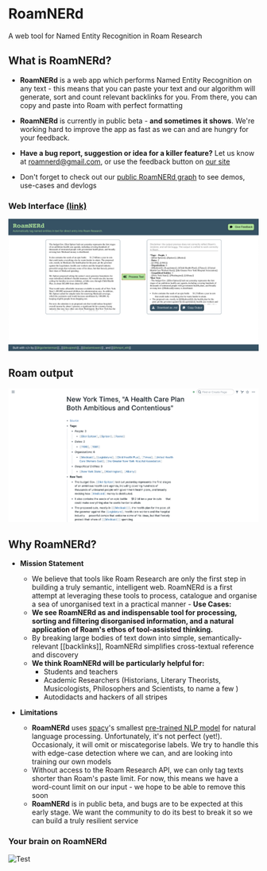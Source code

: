 # RoamNERd
A web tool for Named Entity Recognition in Roam Research  


## What is RoamNERd?

- __RoamNERd__ is a web app which performs Named Entity Recognition on any text - this means that you can paste your text and our algorithm will generate, sort and count relevant backlinks for you. From there, you can copy and paste into Roam with perfect formatting

- __RoamNERd__ is currently in public beta - __and sometimes it shows__. We're working hard to improve the app as fast as we can and are hungry for your feedback. 

- **Have a bug report, suggestion or idea for a killer feature?** Let us know at roamnerd@gmail.com, or use the feedback button on [our site](https://roamnerd.com)


- Don't forget to check out our [public RoamNERd graph](https://roamresearch.com/#/app/roamNERD_test/page/dfr2yR2Zs) to see demos, use-cases and devlogs

### Web Interface [(link)](https://roamnerd.com)
![webDemo](/images/webDemo.png)

## Roam output
![webDemo](/images/outDemo.png)

## Why RoamNERd?
   - __Mission Statement__
        - We believe that tools like Roam Research are only the first step in building a truly semantic, intelligent web. RoamNERd is a first attempt at leveraging these tools to process, catalogue and organise a sea of unorganised text in a practical manner
    - __Use Cases:__
        - **We see RoamNERd as and indispensable tool for processing, sorting and filtering disorganised information, and a natural application of Roam's ethos of __tool-assisted thinking.__**
        - By breaking large bodies of text down into simple, semantically-relevant [[backlinks]], RoamNERd simplifies cross-textual reference and discovery 
        - **We think RoamNERd will be particularly helpful for:**
            - Students and teachers
            - Academic Researchers (Historians, Literary Theorists, Musicologists, Philosophers and Scientists, to name a few )
            - Autodidacts and hackers of all stripes

- **Limitations**
    - __RoamNERd__ uses [spacy](https://spacy.io)'s smallest [pre-trained NLP model](https://spacy.io/models/en#en_core_web_sm) for natural language processing. Unfortunately, it's not perfect (yet!). Occasionaly, it will omit or miscategorise labels. We try to handle this with edge-case detection where we can, and are looking into training our own models
    - Without access to the Roam Research API, we can only tag texts shorter than Roam's paste limit. For now, this means we have a word-count limit on our input - we hope to be able to remove this soon
    - __RoamNERd__ is in public beta, and bugs are to be expected at this early stage. We want the community to do its best to break it so we can build a truly resilient service


### Your brain on RoamNERd
![Test](/images/yourBrain.gif "Your brain on RoamNERd")
